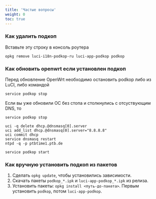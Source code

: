 ```yaml
---
title: 'Частые вопросы'
weight: 0
toc: true
---
```


### Как удалить подкоп

Вставьте эту строку в консоль роутера

```
opkg remove luci-i18n-podkop-ru luci-app-podkop podkop
```

### Как обновить openwrt если установлен подкоп
Перед обновление OpenWrt необходимо остановить podkop либо из LuCI, либо командой
```
service podkop stop
```

Если вы уже обновили ОС без стопа и столкнулись с отсуствующим DNS, то
```
service podkop stop

uci -q delete dhcp.@dnsmasq[0].server
uci add_list dhcp.@dnsmasq[0].server="8.8.8.8"
uci commit dhcp
service dnsmasq restart
ntpd -q -p ptbtime1.ptb.de

service podkop start
```

### Как вручную установить подкоп из пакетов

1. Сделать `opkg update`, чтобы установились зависимости.
2. Скачать пакеты `podkop_*.ipk` и `luci-app-podkop_*.ipk` из релиза.
3. Установить пакеты: `opkg install <путь-до-пакета>`. Первым установить `podkop`, потом `luci-app-podkop`.
